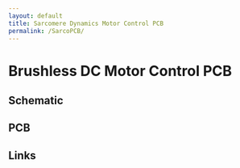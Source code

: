 ```yaml
---
layout: default
title: Sarcomere Dynamics Motor Control PCB
permalink: /SarcoPCB/
---
```


# Brushless DC Motor Control PCB

## Schematic

## PCB

## Links
